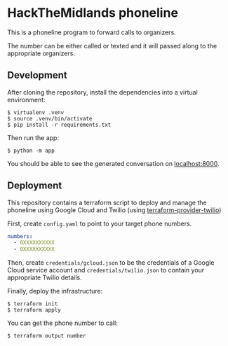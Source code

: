 # HackTheMidlands phoneline

This is a phoneline program to forward calls to organizers.

The number can be either called or texted and it will passed along to the
appropriate organizers.

## Development

After cloning the repository, install the dependencies into a virtual
environment:

    $ virtualenv .venv
    $ source .venv/bin/activate
    $ pip install -r requirements.txt

Then run the app:

    $ python -m app

You should be able to see the generated conversation on
[localhost:8000](localhost:8000).

## Deployment

This repository contains a terraform script to deploy and manage the
phoneline using Google Cloud and Twilio (using
[terraform-provider-twilio](https://github.com/Preskton/terraform-provider-twilio))

First, create `config.yaml` to point to your target phone numbers.

```yaml
numbers:
  - 0XXXXXXXXXX
  - 0XXXXXXXXXX
```

Then, create `credentials/gcloud.json` to be the credentials of a Google
Cloud service account and `credentials/twilio.json` to contain your
appropriate Twilio details.

Finally, deploy the infrastructure:

    $ terraform init
    $ terraform apply

You can get the phone number to call:

    $ terraform output number
